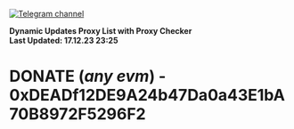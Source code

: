 [![Telegram channel](https://img.shields.io/endpoint?url=https://runkit.io/damiankrawczyk/telegram-badge/branches/master?url=https://t.me/n4z4v0d)](https://t.me/n4z4v0d) 

**Dynamic Updates Proxy List with Proxy Checker**  
**Last Updated: 17.12.23 23:25**

# DONATE (_any evm_) - 0xDEADf12DE9A24b47Da0a43E1bA70B8972F5296F2
